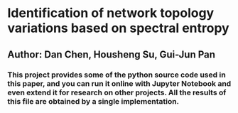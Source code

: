 # Identification of network topology variations based on spectral entropy

## Author: Dan Chen, Housheng Su, Gui-Jun Pan

### This project provides some of the python source code used in this paper, and you can run it online with Jupyter Notebook and even extend it for research on other projects. All the results of this file are obtained by a single implementation.
